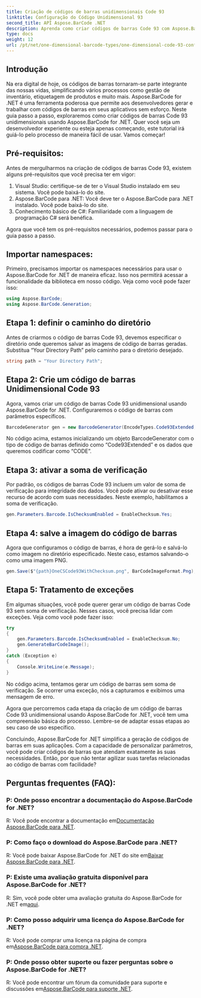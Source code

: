 ```yaml
---
title: Criação de códigos de barras unidimensionais Code 93
linktitle: Configuração do Código Unidimensional 93
second_title: API Aspose.BarCode .NET
description: Aprenda como criar códigos de barras Code 93 com Aspose.BarCode for .NET. Guia passo a passo para geração de código de barras.
type: docs
weight: 12
url: /pt/net/one-dimensional-barcode-types/one-dimensional-code-93-configuration/
---
```


## Introdução

Na era digital de hoje, os códigos de barras tornaram-se parte integrante das nossas vidas, simplificando vários processos como gestão de inventário, etiquetagem de produtos e muito mais. Aspose.BarCode for .NET é uma ferramenta poderosa que permite aos desenvolvedores gerar e trabalhar com códigos de barras em seus aplicativos sem esforço. Neste guia passo a passo, exploraremos como criar códigos de barras Code 93 unidimensionais usando Aspose.BarCode for .NET. Quer você seja um desenvolvedor experiente ou esteja apenas começando, este tutorial irá guiá-lo pelo processo de maneira fácil de usar. Vamos começar!

## Pré-requisitos:

Antes de mergulharmos na criação de códigos de barras Code 93, existem alguns pré-requisitos que você precisa ter em vigor:
1. Visual Studio: certifique-se de ter o Visual Studio instalado em seu sistema. Você pode baixá-lo do site.
2. Aspose.BarCode para .NET: Você deve ter o Aspose.BarCode para .NET instalado. Você pode baixá-lo do site.
3. Conhecimento básico de C#: Familiaridade com a linguagem de programação C# será benéfica.

Agora que você tem os pré-requisitos necessários, podemos passar para o guia passo a passo.

## Importar namespaces:

Primeiro, precisamos importar os namespaces necessários para usar o Aspose.BarCode for .NET de maneira eficaz. Isso nos permitirá acessar a funcionalidade da biblioteca em nosso código. Veja como você pode fazer isso:

```csharp
using Aspose.BarCode;
using Aspose.BarCode.Generation;
```

## Etapa 1: definir o caminho do diretório

Antes de criarmos o código de barras Code 93, devemos especificar o diretório onde queremos salvar as imagens de código de barras geradas. Substitua “Your Directory Path” pelo caminho para o diretório desejado.

```csharp
string path = "Your Directory Path";
```

## Etapa 2: Crie um código de barras Unidimensional Code 93

Agora, vamos criar um código de barras Code 93 unidimensional usando Aspose.BarCode for .NET. Configuraremos o código de barras com parâmetros específicos.

```csharp
BarcodeGenerator gen = new BarcodeGenerator(EncodeTypes.Code93Extended, "CODE");
```

No código acima, estamos inicializando um objeto BarcodeGenerator com o tipo de código de barras definido como “Code93Extended” e os dados que queremos codificar como “CODE”.

## Etapa 3: ativar a soma de verificação

Por padrão, os códigos de barras Code 93 incluem um valor de soma de verificação para integridade dos dados. Você pode ativar ou desativar esse recurso de acordo com suas necessidades. Neste exemplo, habilitamos a soma de verificação.

```csharp
gen.Parameters.Barcode.IsChecksumEnabled = EnableChecksum.Yes;
```

## Etapa 4: salve a imagem do código de barras

Agora que configuramos o código de barras, é hora de gerá-lo e salvá-lo como imagem no diretório especificado. Neste caso, estamos salvando-o como uma imagem PNG.

```csharp
gen.Save($"{path}OneCSCode93WithChecksum.png", BarCodeImageFormat.Png);
```

## Etapa 5: Tratamento de exceções

Em algumas situações, você pode querer gerar um código de barras Code 93 sem soma de verificação. Nesses casos, você precisa lidar com exceções. Veja como você pode fazer isso:

```csharp
try
{
    gen.Parameters.Barcode.IsChecksumEnabled = EnableChecksum.No;
    gen.GenerateBarCodeImage();
}
catch (Exception e)
{
    Console.WriteLine(e.Message);
}
```

No código acima, tentamos gerar um código de barras sem soma de verificação. Se ocorrer uma exceção, nós a capturamos e exibimos uma mensagem de erro.

Agora que percorremos cada etapa da criação de um código de barras Code 93 unidimensional usando Aspose.BarCode for .NET, você tem uma compreensão básica do processo. Lembre-se de adaptar essas etapas ao seu caso de uso específico.

Concluindo, Aspose.BarCode for .NET simplifica a geração de códigos de barras em suas aplicações. Com a capacidade de personalizar parâmetros, você pode criar códigos de barras que atendam exatamente às suas necessidades. Então, por que não tentar agilizar suas tarefas relacionadas ao código de barras com facilidade?

## Perguntas frequentes (FAQ):

### P: Onde posso encontrar a documentação do Aspose.BarCode for .NET?
 R: Você pode encontrar a documentação em[Documentação Aspose.BarCode para .NET](https://reference.aspose.com/barcode/net/).

### P: Como faço o download do Aspose.BarCode para .NET?
 R: Você pode baixar Aspose.BarCode for .NET do site em[Baixar Aspose.BarCode para .NET](https://releases.aspose.com/barcode/net/).

### P: Existe uma avaliação gratuita disponível para Aspose.BarCode for .NET?
 R: Sim, você pode obter uma avaliação gratuita do Aspose.BarCode for .NET em[aqui](https://releases.aspose.com/).

### P: Como posso adquirir uma licença do Aspose.BarCode for .NET?
 R: Você pode comprar uma licença na página de compra em[Aspose.BarCode para compra .NET](https://purchase.aspose.com/buy).

### P: Onde posso obter suporte ou fazer perguntas sobre o Aspose.BarCode for .NET?
 R: Você pode encontrar um fórum da comunidade para suporte e discussões em[Aspose.BarCode para suporte .NET](https://forum.aspose.com/c/barcode/13).
